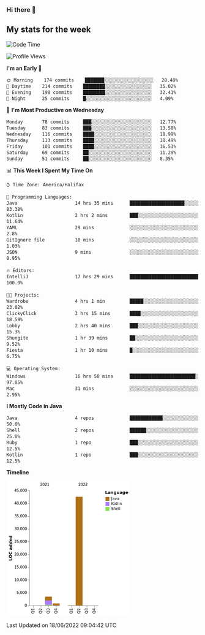 ### Hi there 👋

## My stats for the week
<!--START_SECTION:waka-->
![Code Time](http://img.shields.io/badge/Code%20Time-284%20hrs%2021%20mins-blue)

![Profile Views](http://img.shields.io/badge/Profile%20Views-0-blue)

**I'm an Early 🐤** 

```text
🌞 Morning    174 commits    ███████░░░░░░░░░░░░░░░░░░   28.48% 
🌆 Daytime    214 commits    ████████░░░░░░░░░░░░░░░░░   35.02% 
🌃 Evening    198 commits    ████████░░░░░░░░░░░░░░░░░   32.41% 
🌙 Night      25 commits     █░░░░░░░░░░░░░░░░░░░░░░░░   4.09%

```
📅 **I'm Most Productive on Wednesday** 

```text
Monday       78 commits     ███░░░░░░░░░░░░░░░░░░░░░░   12.77% 
Tuesday      83 commits     ███░░░░░░░░░░░░░░░░░░░░░░   13.58% 
Wednesday    116 commits    ████░░░░░░░░░░░░░░░░░░░░░   18.99% 
Thursday     113 commits    ████░░░░░░░░░░░░░░░░░░░░░   18.49% 
Friday       101 commits    ████░░░░░░░░░░░░░░░░░░░░░   16.53% 
Saturday     69 commits     ██░░░░░░░░░░░░░░░░░░░░░░░   11.29% 
Sunday       51 commits     ██░░░░░░░░░░░░░░░░░░░░░░░   8.35%

```


📊 **This Week I Spent My Time On** 

```text
⌚︎ Time Zone: America/Halifax

💬 Programming Languages: 
Java                     14 hrs 35 mins      ████████████████████░░░░░   83.38% 
Kotlin                   2 hrs 2 mins        ███░░░░░░░░░░░░░░░░░░░░░░   11.64% 
YAML                     29 mins             ░░░░░░░░░░░░░░░░░░░░░░░░░   2.8% 
GitIgnore file           10 mins             ░░░░░░░░░░░░░░░░░░░░░░░░░   1.03% 
JSON                     9 mins              ░░░░░░░░░░░░░░░░░░░░░░░░░   0.95%

🔥 Editors: 
IntelliJ                 17 hrs 29 mins      █████████████████████████   100.0%

🐱‍💻 Projects: 
Wardrobe                 4 hrs 1 min         █████░░░░░░░░░░░░░░░░░░░░   23.02% 
ClickyClick              3 hrs 15 mins       ████░░░░░░░░░░░░░░░░░░░░░   18.59% 
Lobby                    2 hrs 40 mins       ███░░░░░░░░░░░░░░░░░░░░░░   15.3% 
Shungite                 1 hr 39 mins        ██░░░░░░░░░░░░░░░░░░░░░░░   9.52% 
Fiesta                   1 hr 10 mins        █░░░░░░░░░░░░░░░░░░░░░░░░   6.75%

💻 Operating System: 
Windows                  16 hrs 58 mins      ████████████████████████░   97.05% 
Mac                      31 mins             ░░░░░░░░░░░░░░░░░░░░░░░░░   2.95%

```

**I Mostly Code in Java** 

```text
Java                     4 repos             ████████████░░░░░░░░░░░░░   50.0% 
Shell                    2 repos             ██████░░░░░░░░░░░░░░░░░░░   25.0% 
Ruby                     1 repo              ███░░░░░░░░░░░░░░░░░░░░░░   12.5% 
Kotlin                   1 repo              ███░░░░░░░░░░░░░░░░░░░░░░   12.5%

```


**Timeline**

![Chart not found](https://raw.githubusercontent.com/lyndseyy/lyndseyy/main/charts/bar_graph.png) 


 Last Updated on 18/06/2022 09:04:42 UTC
<!--END_SECTION:waka-->